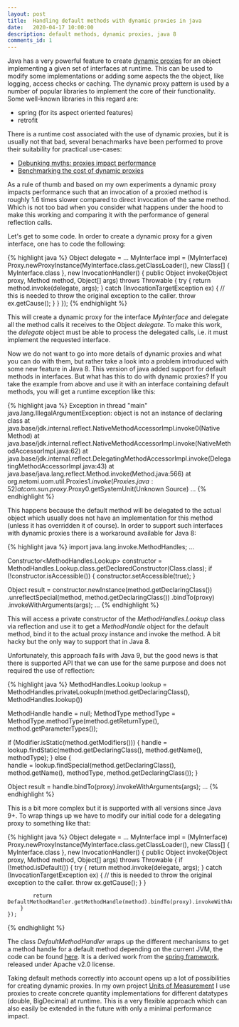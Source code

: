 ```yaml
---
layout: post
title:  Handling default methods with dynamic proxies in java
date:   2020-04-17 10:00:00
description: default methods, dynamic proxies, java 8
comments_id: 1
---
```


Java has a very powerful feature to create [dynamic proxies](https://docs.oracle.com/javase/8/docs/technotes/guides/reflection/proxy.html) for
an object implementing a given set of interfaces at runtime. This can be used to modify some implementations or adding some aspects the the
object, like logging, access checks or caching. The dynamic proxy pattern is used by a number of popular libraries to implement the core of
their functionality. Some well-known libraries in this regard are:

* spring (for its aspect oriented features)
* retrofit

There is a runtime cost associated with the use of dynamic proxies, but it is usually not that bad, several benachmarks
have been performed to prove their suitability for practical use-cases:

* [Debunking myths: proxies impact performance](https://spring.io/blog/2007/07/19/debunking-myths-proxies-impact-performance/)
* [Benchmarking the cost of dynamic proxies](http://ordinaryjava.blogspot.com/2008/08/benchmarking-cost-of-dynamic-proxies.html)

As a rule of thumb and based on my own experiments a dynamic proxy impacts performance such that an invocation of a proxied method
is roughly 1.6 times slower compared to direct invocation of the same method. Which is not too bad when you consider what happens
under the hood to make this working and comparing it with the performance of general reflection calls.

Let's get to some code. In order to create a dynamic proxy for a given interface, one has to code the following:

{% highlight java %}
Object delegate = ...
MyInterface impl =
    (MyInterface) Proxy.newProxyInstance(MyInterface.class.getClassLoader(), new Class[] { MyInterface.class }, new InvocationHandler() {
        public Object invoke(Object proxy, Method method, Object[] args) throws Throwable {
            try {
                return method.invoke(delegate, args);
            } catch (InvocationTargetException ex) {
                // this is needed to throw the original exception to the caller.
                throw ex.getCause();
            }
        }
    });
{% endhighlight %}

This will create a dynamic proxy for the interface _MyInterface_ and delegate all the method calls it receives to the Object _delegate_.
To make this work, the _delegate_ object must be able to process the delegated calls, i.e. it must implement the requested interface.

Now we do not want to go into more details of dynamic proxies and what you can do with them, but rather take a look into a
problem introduced with some new feature in Java 8. This version of java added support for default methods in interfaces. But what has this to
do with dynamic proxies? If you take the example from above and use it with an interface containing default methods, you will
get a runtime exception like this:

{% highlight java %}
Exception in thread "main" java.lang.IllegalArgumentException: object is not an instance of declaring class
	at java.base/jdk.internal.reflect.NativeMethodAccessorImpl.invoke0(Native Method)
	at java.base/jdk.internal.reflect.NativeMethodAccessorImpl.invoke(NativeMethodAccessorImpl.java:62)
	at java.base/jdk.internal.reflect.DelegatingMethodAccessorImpl.invoke(DelegatingMethodAccessorImpl.java:43)
	at java.base/java.lang.reflect.Method.invoke(Method.java:566)
	at org.netomi.uom.util.Proxies$1.invoke(Proxies.java:52)
	at com.sun.proxy.$Proxy0.getSystemUnit(Unknown Source)
	...
{% endhighlight %}

This happens because the default method will be delegated to the actual object which usually does not have an implementation
for this method (unless it has overridden it of course). In order to support such interfaces with dynamic proxies there is a
workaround available for Java 8:

{% highlight java %}
import java.lang.invoke.MethodHandles;
...

Constructor<MethodHandles.Lookup> constructor = MethodHandles.Lookup.class.getDeclaredConstructor(Class.class);
if (!constructor.isAccessible()) {
    constructor.setAccessible(true);
}

Object result =
    constructor.newInstance(method.getDeclaringClass())
        .unreflectSpecial(method, method.getDeclaringClass())
        .bindTo(proxy)
        .invokeWithArguments(args);
...
{% endhighlight %}

This will access a private constructor of the _MethodHandles.Lookup_ class via reflection and use it to get a _MethodHandle_
object for the default method, bind it to the actual proxy instance and invoke the method. A bit hacky but the only way
to support that in Java 8.

Unfortunately, this approach fails with Java 9, but the good news is that there is supported API that we can use for the same
purpose and does not required the use of reflection:

{% highlight java %}
MethodHandles.Lookup lookup =
    MethodHandles.privateLookupIn(method.getDeclaringClass(), MethodHandles.lookup())

MethodHandle handle = null;
MethodType methodType =
    MethodType.methodType(method.getReturnType(), method.getParameterTypes());
      
if (Modifier.isStatic(method.getModifiers())) {
    handle = lookup.findStatic(method.getDeclaringClass(), method.getName(), methodType);
} else {        
    handle = lookup.findSpecial(method.getDeclaringClass(), method.getName(), methodType, method.getDeclaringClass());
}

Object result = handle.bindTo(proxy).invokeWithArguments(args);
...
{% endhighlight %}

This is a bit more complex but it is supported with all versions since Java 9+. To wrap things up we have to modify
our initial code for a delegating proxy to something like that:

{% highlight java %}
Object delegate = ...
MyInterface impl =
    (MyInterface) Proxy.newProxyInstance(MyInterface.class.getClassLoader(), new Class[] { MyInterface.class }, new InvocationHandler() {
        public Object invoke(Object proxy, Method method, Object[] args) throws Throwable {
            if (!method.isDefault()) {
                try {
                    return method.invoke(delegate, args);
                } catch (InvocationTargetException ex) {
                    // this is needed to throw the original exception to the caller.
                    throw ex.getCause();
                }
            }
     
            return DefaultMethodHandler.getMethodHandle(method).bindTo(proxy).invokeWithArguments(args);
        }
    });
{% endhighlight %}

The class _DefaultMethodHandler_ wraps up the different mechanisms to get a method handle for a default method
depending on the current JVM, the code can be found [here](https://github.com/netomi/uom/blob/master/src/main/java/org/netomi/uom/util/Proxies.java#L63).
It is a derived work from the [spring framework](https://github.com/spring-projects/spring-framework), released under Apache v2.0 license.

Taking default methods correctly into account opens up a lot of possibilities for creating dynamic proxies. In my own project
[Units of Measurement](https://github.com/netomi/uom) I use proxies to create concrete quantity implementations for different datatypes (double, BigDecimal)
at runtime. This is a very flexible approach which can also easily be extended in the future with only a minimal performance impact.